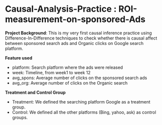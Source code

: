 # Causal-Analysis-Practice : ROI-measurement-on-sponsored-Ads

**Project Background**: This is my very first causal inference practice using Difference-In-Difference techniques to check whether there is causal affect between sponsored search ads and Organic clicks on Google search platform.

**Feature used**
* platform: Search platform where the ads were released
* week: Timeline, from week1 to week 12
* avg_spons: Average number of clicks on the sponsored search ads
* avg_org: Average number of clicks on the Organic search

**Treatment and Control Group**
* Treatment: We defined the searching platform Google as a treatment group. 
* Control: We defined all the other platforms (Bing, yahoo, ask) as control groups.
